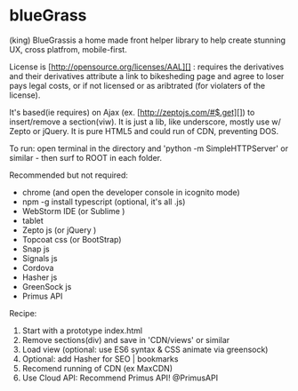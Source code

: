 # blueGrass
 (king) BlueGrassis a home made front helper library to help create stunning UX, cross platfrom, mobile-first.

License is [http://opensource.org/licenses/AAL][] : requires the derivatives and their derivatives attribute a link to bikesheding page and agree to loser pays legal costs, or if not licensed or as aribtrated (for violaters of the license).

It's based(ie requires) on Ajax (ex. [http://zeptojs.com/#$.get][]) to insert/remove a section(viw). It is just a lib, like underscore, mostly use w/ Zepto or jQuery.
It is pure HTML5 and could run of CDN, preventing DOS.

To run:
open terminal in the directory and 'python -m SimpleHTTPServer' or similar - then surf to ROOT in each folder.

Recommended but not required:
* chrome  (and open the developer console in icognito mode)
* npm -g install typescript (optional, it's all .js)
* WebStorm IDE (or  Sublime )
* tablet
* Zepto js  (or jQuery )
* Topcoat css  (or BootStrap)
* Snap js
* Signals js
* Cordova
* Hasher js
* GreenSock js
* Primus API

Recipe:
1. Start with a prototype index.html
2. Remove sections(div) and save in 'CDN/views' or similar
3. Load view (optional: use ES6 syntax & CSS animate via greensock)
4. Optional: add Hasher for SEO | bookmarks
5. Recomend running of CDN (ex MaxCDN)
6. Use Cloud API: Recommend Primus API! @PrimusAPI


